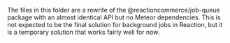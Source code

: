The files in this folder are a rewrite of the @reactioncommerce/job-queue package with an almost identical API but no Meteor dependencies. This is not expected to be the final solution for background jobs in Reaction, but it is a temporary solution that works fairly well for now.
